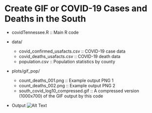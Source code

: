 # Create GIF or COVID-19 Cases and Deaths in the South
* covidTennessee.R :: Main R code
* data/
  * covid_confirmed_usafacts.csv :: COVID-19 case data
  * covid_deaths_usafacts.csv :: COVID-19 death data
  * population.csv :: Population statistics by county
* plots/gif_pop/
  * count_deaths_001.png :: Example output PNG 1
  * count_deaths_002.png :: Example output PNG 2
  * south_covid_log10_compressed.gif :: A compressed version (1000x700) of the GIF output by this code

* Output 
![Alt Text](https://github.com/jborycz/south_covid_gif/blob/main/plots/gif_pop/south_covid_log10_compressed.gif)
